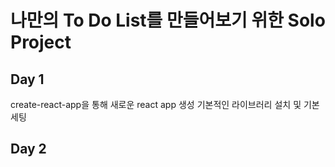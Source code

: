# 나만의 To Do List를 만들어보기 위한 Solo Project

## Day 1
create-react-app을 통해 새로운 react app 생성
기본적인 라이브러리 설치 및 기본 세팅

## Day 2
